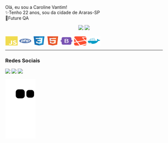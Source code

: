 Olá, eu sou a Caroline Vantim!<br>
✨Tenho 22 anos, sou da cidade de Araras-SP<br>
🥰Future QA<br>

<div align="center">
  <a href="https://github.com/CarolineVantim"></a>
  <img height="180em" src="https://github-readme-stats.vercel.app/api?username=CarolineVantim&theme=dracula&count_private=true"/>
  <img height="180em" src="https://github-readme-stats.vercel.app/api/top-langs/?username=CarolineVantim&theme=dracula&layout=compact&langs_count=7"/>
  
</div>
<div style="display: inline_block"><br>
    <img align="center" alt="Carol-Js" height="30" width="40" src="https://raw.githubusercontent.com/devicons/devicon/master/icons/javascript/javascript-plain.svg">
    <img align="center" alt="Carol-Php" height="30" width="40" src="https://raw.githubusercontent.com/devicons/devicon/master/icons/php/php-plain.svg">
    <img align="center" alt="Carol-CSS" height="30" width="40" src="https://raw.githubusercontent.com/devicons/devicon/master/icons/css3/css3-original.svg">
    <img align="center" alt="Carol-HTML" height="30" width="40" src="https://raw.githubusercontent.com/devicons/devicon/master/icons/html5/html5-original.svg"> 
    <img align="center" alt="Carol-Js" height="30" width="40" src="https://raw.githubusercontent.com/devicons/devicon/master/icons/bootstrap/bootstrap-plain.svg">
    <img align="center" alt="Carol-Php" height="30" width="40" src="https://raw.githubusercontent.com/devicons/devicon/master/icons/laravel/laravel-plain.svg">
    <img align="center" alt="Carol-Docker" height="30" width="40" src="https://raw.githubusercontent.com/devicons/devicon/master/icons/docker/docker-plain.svg">
</div>
<hr>
<div>
<h3>Redes Sociais</h3>
  <a href="https://www.twitch.tv/vantim8" target="_blank"><img src="https://img.shields.io/badge/Twitch-9146FF?style=for-the-badge&logo=twitch&logoColor=white" target="_blank"></a>
  <a href = "mailto:cvantim@gmail.com"><img src="https://img.shields.io/badge/Gmail-D14836?style=for-the-badge&logo=gmail&logoColor=white" target="_blank"></a>
  <a href="https://www.linkedin.com/in/caroline-vantim/" target="_blank"><img src="https://img.shields.io/badge/-LinkedIn-%230077B5?style=for-the-badge&logo=linkedin&logoColor=white" target="_blank"></a>
  
  ![Snake animation](https://github.com/rafaballerini/rafaballerini/blob/output/github-contribution-grid-snake.svg)
</div>
